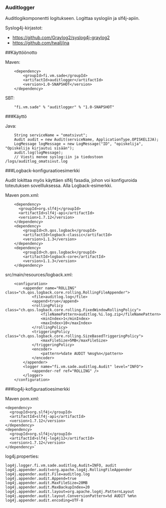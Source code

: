 ### Auditlogger

Auditlogikomponentti logitukseen. Logittaa syslogiin ja slf4j-apiin.

Syslog4j-kirjastot:

* https://github.com/Graylog2/syslog4j-graylog2
* https://github.com/twall/jna

##Käyttöönotto

Maven: 
``` 
    <dependency>
        <groupId>fi.vm.sade</groupId>
        <artifactId>auditlogger</artifactId>
        <version>1.0-SNAPSHOT</version>
    </dependency>
```
       
SBT: 
```
    "fi.vm.sade" % "auditlogger" % "1.0-SNAPSHOT"
```

###Käyttö

Java: 
```
    String serviceName = "omatsivut";
    Audit audit = new Audit(serviceName, ApplicationType.OPISKELIJA);
    LogMessage logMessage = new LogMessage("ID", "opiskelija", "Opiskelija kirjautui sisään");
    audit.log(logMessage);
    // Viesti menee syslog:iin ja tiedostoon /logs/auditlog_omatsivut.log
```

###Logback-konfiguraatioesimerkki

Audit lokittaa myös käyttäen slf4j fasadia, johon voi konfiguroida toteutuksen sovellluksessa.
Alla Logback-esimerkki.

Maven pom.xml: 
``` 
    <dependency>
      <groupId>org.slf4j</groupId>
      <artifactId>slf4j-api</artifactId>
      <version>1.7.12</version>
    </dependency>
    <dependency>
        <groupId>ch.qos.logback</groupId>
        <artifactId>logback-classic</artifactId>
        <version>1.1.3</version>
    </dependency>
    <dependency>
        <groupId>ch.qos.logback</groupId>
        <artifactId>logback-core</artifactId>
        <version>1.1.3</version>
    </dependency>
```

src/main/resources/logback.xml:
```
    <configuration>
        <appender name="ROLLING" class="ch.qos.logback.core.rolling.RollingFileAppender">
            <file>auditlog.log</file>
            <append>true</append>
            <rollingPolicy class="ch.qos.logback.core.rolling.FixedWindowRollingPolicy">
                <fileNamePattern>auditlog.%i.log.zip</fileNamePattern>
                <minIndex>1</minIndex>
                <maxIndex>10</maxIndex>
            </rollingPolicy>
            <triggeringPolicy class="ch.qos.logback.core.rolling.SizeBasedTriggeringPolicy">
                <maxFileSize>5MB</maxFileSize>
            </triggeringPolicy>
            <encoder>
                <pattern>%date AUDIT %msg%n</pattern>
            </encoder>
        </appender>
        <logger name="fi.vm.sade.auditlog.Audit" level="INFO">
            <appender-ref ref="ROLLING" />
        </logger>
    </configuration>
```

###log4j-kofiguraatioesimerkki

Maven pom.xml:

```
<dependency>
  <groupId>org.slf4j</groupId>
  <artifactId>slf4j-api</artifactId>
  <version>1.7.12</version>
</dependency>
<dependency>
  <groupId>org.slf4j</groupId>
  <artifactId>slf4j-log4j12</artifactId>
  <version>1.7.12</version>
</dependency>`
```

log4j.properties:

```
log4j.logger.fi.vm.sade.auditlog.Audit=INFO, audit
log4j.appender.audit=org.apache.log4j.RollingFileAppender
log4j.appender.audit.File=auditlog.log
log4j.appender.audit.Append=true
log4j.appender.audit.MaxFileSize=20MB
log4j.appender.audit.MaxBackupIndex=20
log4j.appender.audit.layout=org.apache.log4j.PatternLayout
log4j.appender.audit.layout.ConversionPattern=%d AUDIT %m%n
log4j.appender.audit.encoding=UTF-8
```
